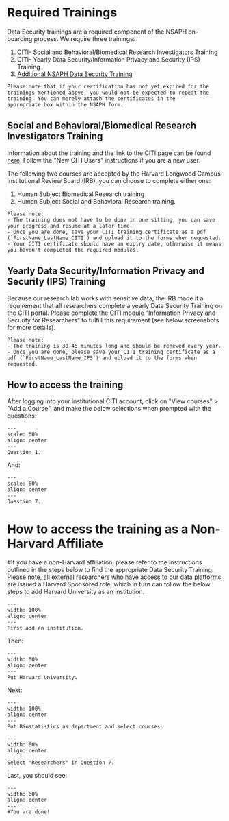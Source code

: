 # Required Trainings

Data Security trainings are a required component of the NSAPH on-boarding process.
We require three trainings:
1. CITI- Social and Behavioral/Biomedical Research Investigators Training
2. CITI- Yearly Data Security/Information Privacy and Security (IPS) Training
3. [Additional NSAPH Data Security Training](https://docs.google.com/forms/d/e/1FAIpQLScU69szWvPCPhrcXhT8959B3osxn6KW5vzTyOMpdzb8FQlhEw/viewform)


```{tip}
Please note that if your certification has not yet expired for the trainings mentioned above, you would not be expected to repeat the training. You can merely attach the certificates in the
appropriate box within the NSAPH form.
```

## Social and Behavioral/Biomedical Research Investigators Training

Information about the training and the link to the CITI page can be found [here](https://www.hsph.harvard.edu/regulatory-affairs-and-research-compliance/2019/12/10/citi-human-research-training/). Follow the "New CITI Users" instructions if you are a new user.

The following two courses are accepted by the Harvard Longwood Campus Institutional Review Board (IRB), you can choose to complete either one:
1. Human Subject Biomedical Research training
2. Human Subject Social and Behavioral Research training.


```{note}
Please note:
- The training does not have to be done in one sitting, you can save your progress and resume at a later time.
- Once you are done, save your CITI training certificate as a pdf (`FirstName_LastName_CITI`) and upload it to the forms when requested.
- Your CITI certificate should have an expiry date, otherwise it means you haven't completed the required modules.
```

## Yearly Data Security/Information Privacy and Security (IPS) Training

Because our research lab works with sensitive data, the IRB made it a requirement that all researchers complete a yearly Data Security Training on the CITI portal.
Please complete the CITI module "Information Privacy and Security for Researchers” to fulfill this requirement (see below screenshots for more details).

```{note}
Please note:
- The training is 30-45 minutes long and should be renewed every year.
- Once you are done, please save your CITI training certificate as a pdf (`FirstName_LastName_IPS`) and upload it to the forms when requested.
```

## How to access the training

After logging into your institutional CITI account, click on "View courses" > "Add a Course", and make the below selections when prompted with the questions:

```{figure} imgs/Step1.png
---
scale: 60%
align: center 
---
Question 1.
```
And:
```{figure} imgs/Step2.png
---
scale: 60%
align: center 
---
Question 7.
```

# How to access the training as a Non-Harvard Affiliate

#If you have a non-Harvard affiliation, please refer to the instructions outlined in the steps below to find the appropriate Data Security Training. Please note, all external researchers who have access to our data platforms are issued a Harvard Sponsored role, which in turn can follow the below steps to add Harvard University as an institution. 

```{figure} imgs/Step1b.png
---
width: 100%
align: center 
---
First add an institution.
```

Then: 

```{figure} imgs/Step2b.png
---
width: 60%
align: center 
---
Put Harvard University.
```

Next:

```{figure} imgs/Step3b.png
---
width: 100%
align: center 
---
Put Biostatistics as department and select courses.
```
```{figure} imgs/Step4b.png
---
width: 60%
align: center 
---
Select "Researchers" in Question 7.
```

Last, you should see:
```{figure} imgs/Step5b.png
---
width: 60%
align: center 
---
#You are done!
```

